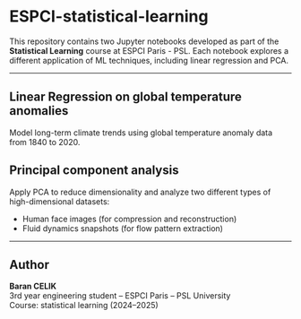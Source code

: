 # ESPCI-statistical-learning

This repository contains two Jupyter notebooks developed as part of the **Statistical Learning** course at ESPCI Paris - PSL. Each notebook explores a different application of ML techniques, including linear regression and PCA.

---

## Linear Regression on global temperature anomalies

Model long-term climate trends using global temperature anomaly data from 1840 to 2020.


## Principal component analysis

Apply PCA to reduce dimensionality and analyze two different types of high-dimensional datasets:
- Human face images (for compression and reconstruction)
- Fluid dynamics snapshots (for flow pattern extraction)

---

## Author

**Baran CELIK**  
3rd year engineering student – ESPCI Paris – PSL University  
Course: statistical learning (2024–2025)
